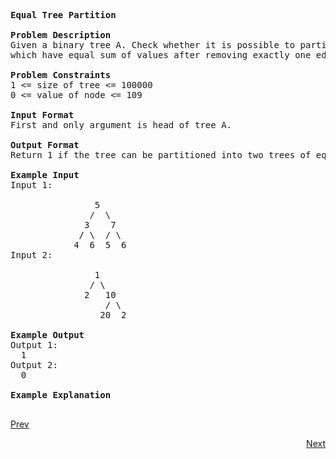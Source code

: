 <pre>
<b>Equal Tree Partition</b>

<b>Problem Description</b>
Given a binary tree A. Check whether it is possible to partition the tree to two trees 
which have equal sum of values after removing exactly one edge on the original tree.

<b>Problem Constraints</b>
1 <= size of tree <= 100000
0 <= value of node <= 109

<b>Input Format</b>
First and only argument is head of tree A.

<b>Output Format</b>
Return 1 if the tree can be partitioned into two trees of equal sum else return 0.

<b>Example Input</b>
Input 1:
 
                5
               /  \
              3    7
             / \  / \
            4  6  5  6
Input 2:
 
                1
               / \
              2   10
                  / \
                 20  2

<b>Example Output</b>
Output 1:
  1
Output 2:
  0

<b>Example Explanation</b>
		
</pre>
										   
<a class="Pagination-link1SfnH-8-DxMA Pagination-link_leftDFtcFdHnt7Ok" aria-label="Previous Page: Manage Pages" href="https://github.com/divyangju1991/DSA-Scaler/blob/main/DSA/src/com/scaler/dsa/tree/assignment/LCA/read2ndPage.md">Prev</a>
<p align="right"><a class="Pagination-link1SfnH-8-DxMA Pagination-link_right2v3HzuwWFxb4" aria-label="Next Page: Raw Mode Editor" href="https://github.com/divyangju1991/DSA-Scaler/blob/main/DSA/src/com/scaler/dsa/tree/assignment/LCA/read4thPage.md">Next</a></p>
